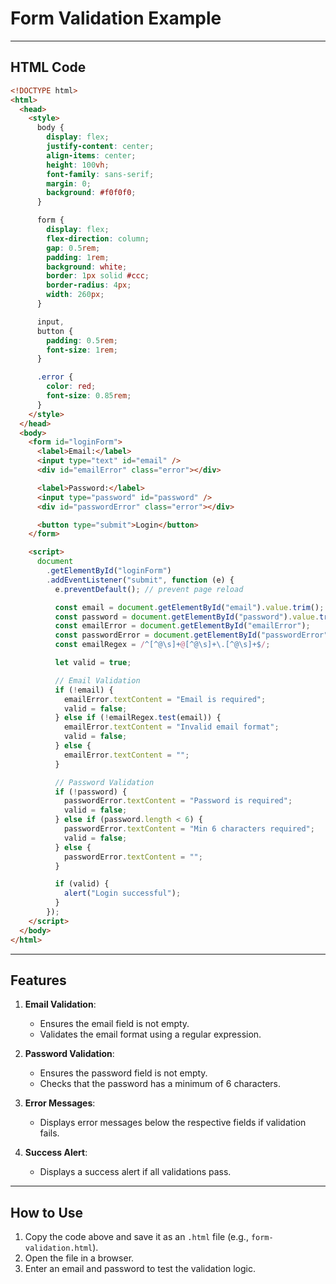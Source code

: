 # Form Validation Example

---

## HTML Code

```html
<!DOCTYPE html>
<html>
  <head>
    <style>
      body {
        display: flex;
        justify-content: center;
        align-items: center;
        height: 100vh;
        font-family: sans-serif;
        margin: 0;
        background: #f0f0f0;
      }

      form {
        display: flex;
        flex-direction: column;
        gap: 0.5rem;
        padding: 1rem;
        background: white;
        border: 1px solid #ccc;
        border-radius: 4px;
        width: 260px;
      }

      input,
      button {
        padding: 0.5rem;
        font-size: 1rem;
      }

      .error {
        color: red;
        font-size: 0.85rem;
      }
    </style>
  </head>
  <body>
    <form id="loginForm">
      <label>Email:</label>
      <input type="text" id="email" />
      <div id="emailError" class="error"></div>

      <label>Password:</label>
      <input type="password" id="password" />
      <div id="passwordError" class="error"></div>

      <button type="submit">Login</button>
    </form>

    <script>
      document
        .getElementById("loginForm")
        .addEventListener("submit", function (e) {
          e.preventDefault(); // prevent page reload

          const email = document.getElementById("email").value.trim();
          const password = document.getElementById("password").value.trim();
          const emailError = document.getElementById("emailError");
          const passwordError = document.getElementById("passwordError");
          const emailRegex = /^[^@\s]+@[^@\s]+\.[^@\s]+$/;

          let valid = true;

          // Email Validation
          if (!email) {
            emailError.textContent = "Email is required";
            valid = false;
          } else if (!emailRegex.test(email)) {
            emailError.textContent = "Invalid email format";
            valid = false;
          } else {
            emailError.textContent = "";
          }

          // Password Validation
          if (!password) {
            passwordError.textContent = "Password is required";
            valid = false;
          } else if (password.length < 6) {
            passwordError.textContent = "Min 6 characters required";
            valid = false;
          } else {
            passwordError.textContent = "";
          }

          if (valid) {
            alert("Login successful");
          }
        });
    </script>
  </body>
</html>
```

---

## Features

1. **Email Validation**:

   - Ensures the email field is not empty.
   - Validates the email format using a regular expression.

2. **Password Validation**:

   - Ensures the password field is not empty.
   - Checks that the password has a minimum of 6 characters.

3. **Error Messages**:

   - Displays error messages below the respective fields if validation fails.

4. **Success Alert**:
   - Displays a success alert if all validations pass.

---

## How to Use

1. Copy the code above and save it as an `.html` file (e.g., `form-validation.html`).
2. Open the file in a browser.
3. Enter an email and password to test the validation logic.
